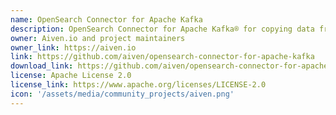 ```yaml
---
name: OpenSearch Connector for Apache Kafka
description: OpenSearch Connector for Apache Kafka® for copying data from Kafka to OpenSearch.
owner: Aiven.io and project maintainers
owner_link: https://aiven.io
link: https://github.com/aiven/opensearch-connector-for-apache-kafka
download_link: https://github.com/aiven/opensearch-connector-for-apache-kafka/releases
license: Apache License 2.0
license_link: https://www.apache.org/licenses/LICENSE-2.0
icon: '/assets/media/community_projects/aiven.png'
---
```

